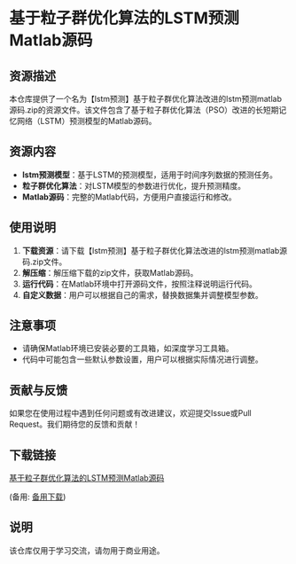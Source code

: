 # 基于粒子群优化算法的LSTM预测Matlab源码

## 资源描述

本仓库提供了一个名为【lstm预测】基于粒子群优化算法改进的lstm预测matlab源码.zip的资源文件。该文件包含了基于粒子群优化算法（PSO）改进的长短期记忆网络（LSTM）预测模型的Matlab源码。

## 资源内容

- **lstm预测模型**：基于LSTM的预测模型，适用于时间序列数据的预测任务。
- **粒子群优化算法**：对LSTM模型的参数进行优化，提升预测精度。
- **Matlab源码**：完整的Matlab代码，方便用户直接运行和修改。

## 使用说明

1. **下载资源**：请下载【lstm预测】基于粒子群优化算法改进的lstm预测matlab源码.zip文件。
2. **解压缩**：解压缩下载的zip文件，获取Matlab源码。
3. **运行代码**：在Matlab环境中打开源码文件，按照注释说明运行代码。
4. **自定义数据**：用户可以根据自己的需求，替换数据集并调整模型参数。

## 注意事项

- 请确保Matlab环境已安装必要的工具箱，如深度学习工具箱。
- 代码中可能包含一些默认参数设置，用户可以根据实际情况进行调整。

## 贡献与反馈

如果您在使用过程中遇到任何问题或有改进建议，欢迎提交Issue或Pull Request。我们期待您的反馈和贡献！

## 下载链接
[基于粒子群优化算法的LSTM预测Matlab源码](https://pan.quark.cn/s/f4e049a344ea) 

(备用: [备用下载](https://pan.baidu.com/s/1n6BsouXD80oTW_e1Nt7O-g?pwd=1234))

## 说明

该仓库仅用于学习交流，请勿用于商业用途。
